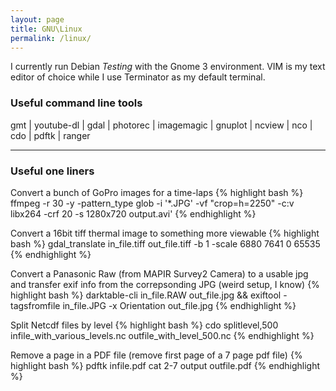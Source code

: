 ```yaml
---
layout: page
title: GNU\Linux
permalink: /linux/
---
```


I currently run Debian *Testing* with the Gnome 3 environment. VIM is my
text editor of choice while I use Terminator as my default terminal.

### Useful command line tools
gmt | youtube-dl | gdal | photorec | imagemagic |
gnuplot | ncview | nco | cdo | pdftk | ranger

______
### Useful one liners

Convert a bunch of GoPro images for a time-laps 
{% highlight bash %}
ffmpeg -r 30 -y -pattern_type glob -i '*.JPG' -vf "crop=h=2250" -c:v libx264 -crf 20 -s 1280x720 output.avi'
{% endhighlight %}

Convert a 16bit tiff thermal image to something more viewable
{% highlight bash %}
gdal_translate in_file.tiff out_file.tiff -b 1 -scale 6880 7641 0 65535
{% endhighlight %}

Convert a Panasonic Raw (from MAPIR Survey2 Camera) to a usable jpg and transfer exif
info from the correpsonding JPG (weird setup, I know)
{% highlight bash %}
darktable-cli in_file.RAW out_file.jpg && exiftool -tagsfromfile in_file.JPG -x Orientation out_file.jpg
{% endhighlight %}

Split Netcdf files by level
{% highlight bash %}
cdo splitlevel,500 infile_with_various_levels.nc outfile_with_level_500.nc
{% endhighlight %}

Remove a page in a PDF file (remove first page of a 7 page pdf file)
{% highlight bash %}
pdftk infile.pdf cat 2-7 output outfile.pdf
{% endhighlight %}
